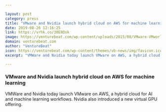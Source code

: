 ```yaml
---

layout: post
category: press
title: "VMware and Nvidia launch hybrid cloud on AWS for machine learning"
date: 2019-08-26 12:16:25
link: https://vrhk.co/30E9Dsk
image: https://venturebeat.com/wp-content/uploads/2015/08/VMware-VMworld-2014-Novet-4.png?w=1200&strip=all
domain: venturebeat.com
author: "VentureBeat"
icon: https://venturebeat.com/wp-content/themes/vb-news/img/favicon.ico
excerpt: "VMWare and Nvidia today launch VMware on AWS, a hybrid cloud for AI and machine learning workflows. Nvidia also introduced a new virtual GPU offering."

---
```


### VMware and Nvidia launch hybrid cloud on AWS for machine learning

VMWare and Nvidia today launch VMware on AWS, a hybrid cloud for AI and machine learning workflows. Nvidia also introduced a new virtual GPU offering.